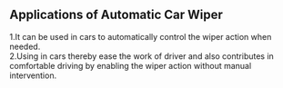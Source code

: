 ## Applications of Automatic Car Wiper

1.It can be used in cars to automatically control the wiper action when needed.  
2.Using in cars thereby ease the work of driver and also contributes in comfortable driving by enabling the wiper action without manual intervention.
